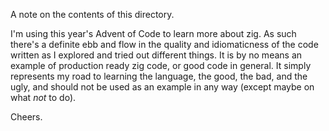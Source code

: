 A note on the contents of this directory.

I'm using this year's Advent of Code to learn more about zig. As such there's a definite ebb and flow
in the quality and idiomaticness of the code written as I explored and tried out different things.
It is by no means an example of production ready zig code, or good code in general. It simply represents
my road to learning the language, the good, the bad, and the ugly, and should not be used as an example
in any way (except maybe on what _not_ to do).

Cheers.
